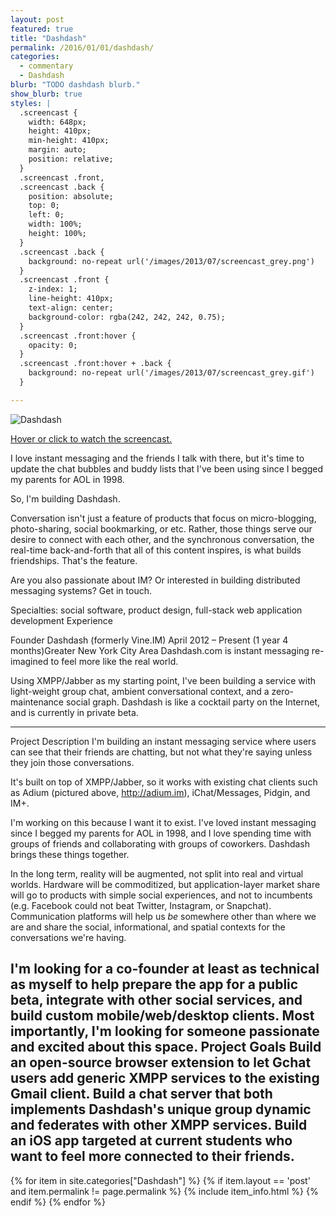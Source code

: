 ```yaml
---
layout: post
featured: true
title: "Dashdash"
permalink: /2016/01/01/dashdash/
categories:
  - commentary
  - Dashdash
blurb: "TODO dashdash blurb."
show_blurb: true
styles: |
  .screencast {
    width: 648px;
    height: 410px;
    min-height: 410px;
    margin: auto;
    position: relative;
  }
  .screencast .front,
  .screencast .back {
    position: absolute;
    top: 0;
    left: 0;
    width: 100%;
    height: 100%;
  }
  .screencast .back {
    background: no-repeat url('/images/2013/07/screencast_grey.png')
  }
  .screencast .front {
    z-index: 1;
    line-height: 410px;
    text-align: center;
    background-color: rgba(242, 242, 242, 0.75);
  }
  .screencast .front:hover {
    opacity: 0;
  }
  .screencast .front:hover + .back {
    background: no-repeat url('/images/2013/07/screencast_grey.gif')
  }

---
```

![Dashdash](/images/2013/07/dashdash.png)

<div class="screencast">
<a href="/images/2013/07/screencast.gif" target="_blank" class="front">Hover or click to watch the screencast.</a>
<a href="/images/2013/07/screencast.gif" target="_blank" class="back"></a>
</div>

I love instant messaging and the friends I talk with there, but it's time to update the chat bubbles and buddy lists that I've been using since I begged my parents for AOL in 1998.

So, I'm building Dashdash.

Conversation isn't just a feature of products that focus on micro-blogging, photo-sharing, social bookmarking, or etc. Rather, those things serve our desire to connect with each other, and the synchronous conversation, the real-time back-and-forth that all of this content inspires, is what builds friendships. That's the feature.

Are you also passionate about IM? Or interested in building distributed messaging systems? Get in touch.

Specialties: social software, product design, full-stack web application development
Experience

Founder
Dashdash (formerly Vine.IM)
April 2012 – Present (1 year 4 months)Greater New York City Area
Dashdash.com is instant messaging re-imagined to feel more like the real world.

Using XMPP/Jabber as my starting point, I've been building a service with light-weight group chat, ambient conversational context, and a zero-maintenance social graph. Dashdash is like a cocktail party on the Internet, and is currently in private beta.

---
Project Description
I'm building an instant messaging service where users can see that their friends are chatting, but not what they're saying unless they join those conversations.

It's built on top of XMPP/Jabber, so it works with existing chat clients such as Adium (pictured above, http://adium.im), iChat/Messages, Pidgin, and IM+.

I'm working on this because I want it to exist. I've loved instant messaging since I begged my parents for AOL in 1998, and I love spending time with groups of friends and collaborating with groups of coworkers. Dashdash brings these things together.

In the long term, reality will be augmented, not split into real and virtual worlds. Hardware will be commoditized, but application-layer market share will go to products with simple social experiences, and not to incumbents (e.g. Facebook could not beat Twitter, Instagram, or Snapchat). Communication platforms will help us *be* somewhere other than where we are and share the social, informational, and spatial contexts for the conversations we're having.

I'm looking for a co-founder at least as technical as myself to help prepare the app for a public beta, integrate with other social services, and build custom mobile/web/desktop clients. Most importantly, I'm looking for someone passionate and excited about this space.
Project Goals
Build an open-source browser extension to let Gchat users add generic XMPP services to the existing Gmail client.
Build a chat server that both implements Dashdash's unique group dynamic and federates with other XMPP services.
Build an iOS app targeted at current students who want to feel more connected to their friends.
---

<div class="item-list">
{% for item in site.categories["Dashdash"] %}
{% if item.layout == 'post' and item.permalink != page.permalink %}
{% include item_info.html %}
{% endif %}
{% endfor %}
</div>
